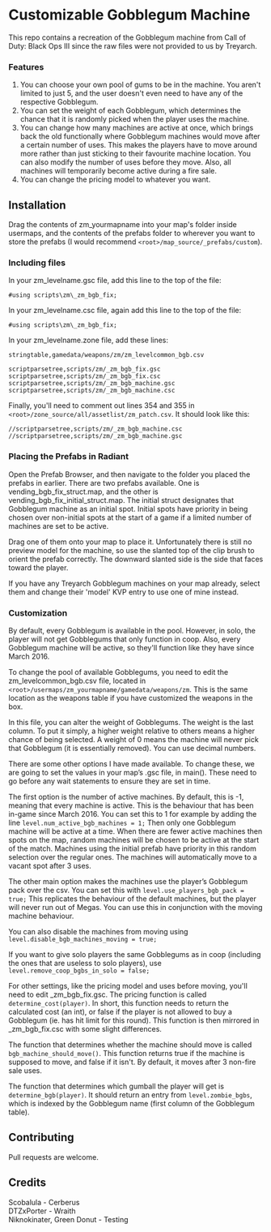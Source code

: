 # Customizable Gobblegum Machine
This repo contains a recreation of the Gobblegum machine from Call of Duty: Black Ops III since the raw files were not provided to us by Treyarch.

### Features
1. You can choose your own pool of gums to be in the machine. You aren't limited to just 5, and the user doesn't even need to have any of the respective Gobblegum.  
2. You can set the weight of each Gobblegum, which determines the chance that it is randomly picked when the player uses the machine.  
3. You can change how many machines are active at once, which brings back the old functionally where Gobblegum machines would move after a certain number of uses.
This makes the players have to move around more rather than just sticking to their favourite machine location. You can also modify the number of uses before they
move. Also, all machines will temporarily become active during a fire sale.
4. You can change the pricing model to whatever you want.

## Installation
Drag the contents of zm_yourmapname into your map's folder inside usermaps, and the contents of the prefabs folder to wherever you want to store the prefabs
(I would recommend `<root>/map_source/_prefabs/custom`).

### Including files

In your zm_levelname.gsc file, add this line to the top of the file:  
```
#using scripts\zm\_zm_bgb_fix;
```  
In your zm_levelname.csc file, again add this line to the top of the file:  
```
#using scripts\zm\_zm_bgb_fix;
```  
In your zm_levelname.zone file, add these lines: 
```
stringtable,gamedata/weapons/zm/zm_levelcommon_bgb.csv

scriptparsetree,scripts/zm/_zm_bgb_fix.gsc
scriptparsetree,scripts/zm/_zm_bgb_fix.csc
scriptparsetree,scripts/zm/_zm_bgb_machine.gsc
scriptparsetree,scripts/zm/_zm_bgb_machine.csc
```
Finally, you'll need to comment out lines 354 and 355 in `<root>/zone_source/all/assetlist/zm_patch.csv`. It should look like this:
```
//scriptparsetree,scripts/zm/_zm_bgb_machine.csc
//scriptparsetree,scripts/zm/_zm_bgb_machine.gsc
```

### Placing the Prefabs in Radiant
Open the Prefab Browser, and then navigate to the folder you placed the prefabs in earlier. There are two prefabs available. One is vending_bgb_fix_struct.map,
and the other is vending_bgb_fix_initial_struct.map. The initial struct designates that Gobblegum machine as an initial spot. Initial spots have priority in being
chosen over non-initial spots at the start of a game if a limited number of machines are set to be active.

Drag one of them onto your map to place it. Unfortunately there is still no preview model for the machine, so use the slanted top of the clip brush to orient the
prefab correctly. The downward slanted side is the side that faces toward the player.

If you have any Treyarch Gobblegum machines on your map already, select them and change their 'model' KVP entry to use one of mine instead.

### Customization
By default, every Gobblegum is available in the pool. However, in solo, the player will not get Gobblegums that only function in coop. Also, every Gobblegum machine
will be active, so they'll function like they have since March 2016.

To change the pool of available Gobblegums, you need to edit the zm_levelcommon_bgb.csv file, located in `<root>/usermaps/zm_yourmapname/gamedata/weapons/zm`. This
is the same location as the weapons table if you have customized the weapons in the box.

In this file, you can alter the weight of Gobblegums. The weight is the last column. To put it simply, a higher weight relative to others means a higher chance of
being selected. A weight of 0 means the machine will never pick that Gobblegum (it is essentially removed). You can use decimal numbers.

There are some other options I have made available. To change these, we are going to set the values in your map’s .gsc file, in main(). These need to go before any
wait statements to ensure they are set in time.

The first option is the number of active machines. By default, this is -1, meaning that every machine is active. This is the behaviour that has been in-game since
March 2016. You can set this to 1 for example by adding the line `level.num_active_bgb_machines = 1;` Then only one Gobblegum machine will be active at a time.
When there are fewer active machines then spots on the map, random machines will be chosen to be active at the start of the match. Machines using the initial prefab
have priority in this random selection over the regular ones. The machines will automatically move to a vacant spot after 3 uses.

The other main option makes the machines use the player’s Gobblegum pack over the csv. You can set this with `level.use_players_bgb_pack = true;` This replicates
the behaviour of the default machines, but the player will never run out of Megas. You can use this in conjunction with the moving machine behaviour.

You can also disable the machines from moving using `level.disable_bgb_machines_moving = true;`

If you want to give solo players the same Gobblegums as in coop (including the ones that are useless to solo players), use `level.remove_coop_bgbs_in_solo = false;`

For other settings, like the pricing model and uses before moving, you'll need to edit _zm_bgb_fix.gsc. The pricing function is called `determine_cost(player)`.
In short, this function needs to return the calculated cost (an int), or false if the player is not allowed to buy a Gobblegum (ie. has hit limit for this round).
This function is then mirrored in _zm_bgb_fix.csc with some slight differences.

The function that determines whether the machine should move is called `bgb_machine_should_move()`. This function returns true if the machine is supposed to move,
and false if it isn't. By default, it moves after 3 non-fire sale uses.

The function that determines which gumball the player will get is `determine_bgb(player)`. It should return an entry from `level.zombie_bgbs`, which is indexed by
the Gobblegum name (first column of the Gobblegum table).

## Contributing
Pull requests are welcome.

## Credits
Scobalula - Cerberus  
DTZxPorter - Wraith  
Niknokinater, Green Donut - Testing
